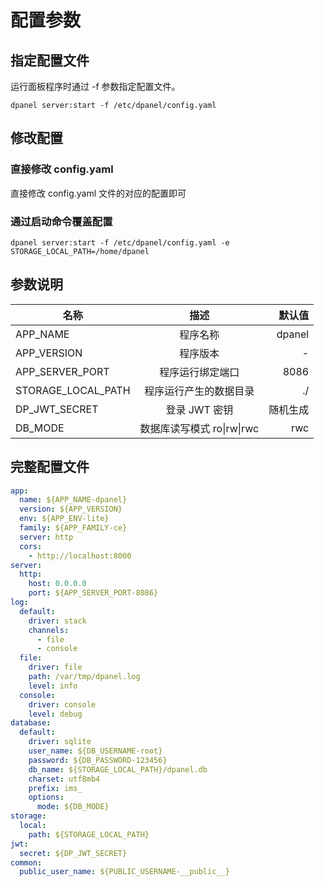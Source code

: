 # 配置参数

## 指定配置文件

运行面板程序时通过 -f 参数指定配置文件。

```shell
dpanel server:start -f /etc/dpanel/config.yaml

```

## 修改配置

### 直接修改 config.yaml

直接修改 config.yaml 文件的对应的配置即可

### 通过启动命令覆盖配置

```shell
dpanel server:start -f /etc/dpanel/config.yaml -e STORAGE_LOCAL_PATH=/home/dpanel
```

## 参数说明

| 名称 | 描述 | 默认值 |
| ------------- | :-----------: | ----: |
| APP_NAME | 程序名称 | dpanel |
| APP_VERSION | 程序版本 | - |
| APP_SERVER_PORT | 程序运行绑定端口 | 8086 |
| STORAGE_LOCAL_PATH | 程序运行产生的数据目录 | ./ |
| DP_JWT_SECRET | 登录 JWT 密钥 | 随机生成 |
| DB_MODE | 数据库读写模式 ro\|rw\|rwc | rwc |

## 完整配置文件

```yaml
app:
  name: ${APP_NAME-dpanel}
  version: ${APP_VERSION}
  env: ${APP_ENV-lite}
  family: ${APP_FAMILY-ce}
  server: http
  cors:
    - http://localhost:8000
server:
  http:
    host: 0.0.0.0
    port: ${APP_SERVER_PORT-8086}
log:
  default:
    driver: stack
    channels:
      - file
      - console
  file:
    driver: file
    path: /var/tmp/dpanel.log
    level: info
  console:
    driver: console
    level: debug
database:
  default:
    driver: sqlite
    user_name: ${DB_USERNAME-root}
    password: ${DB_PASSWORD-123456}
    db_name: ${STORAGE_LOCAL_PATH}/dpanel.db
    charset: utf8mb4
    prefix: ims_
    options:
      mode: ${DB_MODE}
storage:
  local:
    path: ${STORAGE_LOCAL_PATH}
jwt:
  secret: ${DP_JWT_SECRET}
common:
  public_user_name: ${PUBLIC_USERNAME-__public__}
```

